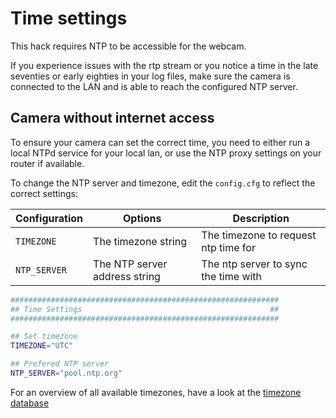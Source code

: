 # Time settings

This hack requires NTP to be accessible for the webcam.

If you experience issues with the rtp stream or you notice a time 
in the late seventies or early eighties in your log files, make sure the camera is connected to the LAN 
and is able to reach the configured NTP server.

## Camera without internet access

To ensure your camera can set the correct time, you need to either run a local NTPd service for your local lan, 
or use the NTP proxy settings on your router if available.

To change the NTP server and timezone, edit the `config.cfg` to reflect the correct settings:

| Configuration            | Options                        | Description |
| ---                      | ---                            | ---         |
| `TIMEZONE`               | The timezone string            | The timezone to request ntp time for |
| `NTP_SERVER`             | The NTP server address string  | The ntp server to sync the time with |


```bash
############################################################
## Time Settings                                          ##
############################################################

## Set timezone
TIMEZONE="UTC"

## Prefered NTP server
NTP_SERVER="pool.ntp.org"
```

For an overview of all available timezones, 
have a look at the [timezone database](http://svn.fonosfera.org/fon-ng/trunk/luci/modules/admin-fon/root/etc/timezones.db)
